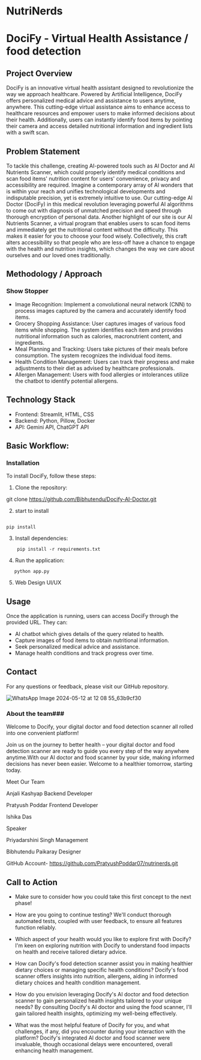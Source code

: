 # NutriNerds
# DociFy - Virtual Health Assistance / food detection
## Project Overview

DociFy is an innovative virtual health assistant designed to revolutionize the way we approach healthcare. Powered by Artificial Intelligence, DociFy offers personalized medical advice and assistance to users anytime, anywhere. This cutting-edge virtual assistance aims to enhance access to healthcare resources and empower users to make informed decisions about their health. Additionally, users can instantly identify food items by pointing their camera and access detailed nutritional information and ingredient lists with a swift scan.

## Problem Statement

To tackle this challenge, creating AI-powered tools such as AI Doctor and AI Nutrients Scanner, which could properly identify medical conditions and scan food items' nutrition content for users' convenience, privacy and accessibility are required. Imagine a contemporary array of AI wonders that is within your reach and unifies technological developments and indisputable precision, yet is extremely intuitive to use. Our cutting-edge AI Doctor (DociFy) in this medical revolution leveraging powerful AI algorithms to come out with diagnosis of unmatched precision and speed through thorough encryption of personal data. Another highlight of our site is our AI Nutrients Scanner, a virtual program that enables users to scan food items and immediately get the nutritional content without the difficulty. This makes it easier for you to choose your food wisely. Collectively, this craft alters accessibility so that people who are less-off have a chance to engage with the health and nutrition insights, which changes the way we care about ourselves and our loved ones traditionally.

## Methodology / Approach
### Show Stopper
- Image Recognition: Implement a convolutional neural network (CNN) to process images captured by the camera and accurately identify food items.
- Grocery Shopping Assistance: User captures images of various food items while shopping. The system identifies each item and provides nutritional information such as calories, macronutrient content, and ingredients.
- Meal Planning and Tracking: Users take pictures of their meals before consumption. The system recognizes the individual food items.
- Health Condition Management: Users can track their progress and make adjustments to their diet as advised by healthcare professionals.
- Allergen Management: Users with food allergies or intolerances utilize the chatbot to identify potential allergens.
## Technology Stack
- Frontend: Streamlit, HTML, CSS
- Backend: Python, Pillow, Docker
- API: Gemini API, ChatGPT API
## Basic Workflow:
### Installation

To install DociFy, follow these steps:

1. Clone the repository:

git clone https://github.com/Bibhutendu/Docify-AI-Doctor.git

2. start to install
```

pip install

```

3. Install dependencies:
```
    pip install -r requirements.txt
```
4. Run the application:
```
   python app.py
```
5. Web Design UI/UX

## Usage
Once the application is running, users can access DociFy through the provided URL. They can:

- AI chatbot which gives details of the query related to health.
- Capture images of food items to obtain nutritional information.
- Seek personalized medical advice and assistance.
- Manage health conditions and track progress over time.
## Contact
For any questions or feedback, please visit our GitHub repository.

![WhatsApp Image 2024-05-12 at 12 08 55_63b9cf30](https://github.com/PratyushPoddar07/nutrinerds/assets/148998699/38ac415b-ef76-42c1-9ef6-bd7dbd7c76f6)

### About the team###
Welcome to Docify, your digital doctor and food detection scanner all rolled into one convenient platform!

Join us on the journey to better health – your digital doctor and food detection scanner are ready to guide you every step of the way anywhere anytime.With our AI doctor and food scanner by your side, making informed decisions has never been easier. Welcome to a healthier tomorrow, starting today.

Meet Our Team

Anjali Kashyap 
  Backend Developer

Pratyush Poddar
  Frontend Developer

Ishika Das 

  Speaker

Priyadarshini Singh 
  Management

Bibhutendu Paikaray
  Designer

GitHub Account- https://github.com/PratyushPoddar07/nutrinerds.git

## Call to Action
- Make sure to consider how you could take this first concept to the next phase!

- How are you going to continue testing? We'll conduct thorough automated tests, coupled with user feedback, to ensure all features function reliably.

- Which aspect of your health would you like to explore first with Docify? I'm keen on exploring nutrition with Docify to understand food impacts on health and receive tailored dietary advice.

- How can Docify's food detection scanner assist you in making healthier dietary choices or managing specific health conditions? Docify's food scanner offers insights into nutrition, allergens, aiding in informed dietary choices and health condition management.

- How do you envision leveraging Docify's AI doctor and food detection scanner to gain personalized health insights tailored to your unique needs? By consulting Docify's AI doctor and using the food scanner, I'll gain tailored health insights, optimizing my well-being effectively.

- What was the most helpful feature of Docify for you, and what challenges, if any, did you encounter during your interaction with the platform? Docify's integrated AI doctor and food scanner were invaluable, though occasional delays were encountered, overall enhancing health management.
